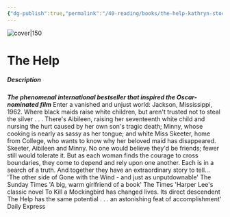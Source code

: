 ```yaml
---
{"dg-publish":true,"permalink":"/40-reading/books/the-help-kathryn-stockett/","title":"The Help"}
---
```



![cover|150](http://books.google.com/books/content?id=rlx0h-_1bCUC&printsec=frontcover&img=1&zoom=1&source=gbs_api)

# The Help
##### Description
***The phenomenal international bestseller that inspired the Oscar-nominated film*** Enter a vanished and unjust world: Jackson, Mississippi, 1962. Where black maids raise white children, but aren't trusted not to steal the silver . . . There's Aibileen, raising her seventeenth white child and nursing the hurt caused by her own son's tragic death; Minny, whose cooking is nearly as sassy as her tongue; and white Miss Skeeter, home from College, who wants to know why her beloved maid has disappeared. Skeeter, Aibileen and Minny. No one would believe they'd be friends; fewer still would tolerate it. But as each woman finds the courage to cross boundaries, they come to depend and rely upon one another. Each is in a search of a truth. And together they have an extraordinary story to tell... 'The other side of Gone with the Wind - and just as unputdownable' The Sunday Times 'A big, warm girlfriend of a book' The Times 'Harper Lee's classic novel To Kill a Mockingbird has changed lives. Its direct descendent The Help has the same potential . . . an astonishing feat of accomplishment' Daily Express